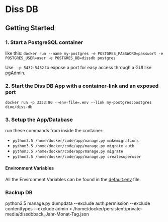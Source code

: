 # Diss DB

## Getting Started

### 1. Start a PostgreSQL container
like this:
`docker run --name my-postgres -e POSTGRES_PASSWORD=passwort -e POSTGRES_USER=user -e POSTGRES_DB=dissdb postgres`

Use ` -p 5432:5432` to expose a port for easy access through a GUI like pgAdmin.

### 2. Start the Diss DB App with a container-link and an exposed port
`docker run -p 3333:80 --env-file=.env --link my-postgres:postgres dioe/diss-db`

### 3. Setup the App/Database
run these commands from inside the container:
 - `python3.5 /home/docker/code/app/manage.py makemigrations`
 - `python3.5 /home/docker/code/app/manage.py migrate auth`
 - `python3.5 /home/docker/code/app/manage.py migrate`
 - `python3.5 /home/docker/code/app/manage.py createsuperuser`


#### Environment Variables
All the Environment Variables can be found in the [default.env](default.env) file.

### Backup DB
python3.5 manage.py dumpdata --exclude auth.permission --exclude contenttypes --exclude admin > /home/docker/persistent/private-media/dissdbback_Jahr-Monat-Tag.json
